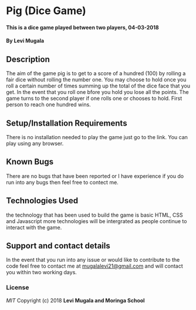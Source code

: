# Pig (Dice Game)
#### This is a dice game played between two players, 04-03-2018
#### By **Levi Mugala**
## Description
The aim of the game pig is to get to a score of a hundred (100) by rolling a fair dice without rolling the number one. You may choose to hold once you roll a certain number of times summing up the total of the dice face that you get. In the event that you roll one bfore you hold you lose all the points. The game turns to the second player if one rolls one or chooses to hold. First person to reach one hundred wins.
## Setup/Installation Requirements
There is no installation needed to play the game just go to the link. You can play using any browser.
## Known Bugs
There are no bugs that have been reported or I have experience if you do run into any bugs then feel free to contect me.
## Technologies Used
the technology that has been used to build the game is basic HTML, CSS and Javascript more technologies will be intergrated as people continue to interact with the game. 
## Support and contact details
In the event that you run into any issue or would like to contribute to the code feel free to contact me at mugalalevi21@gmail.com and will contact you within two working days.
### License
*MIT*
Copyright (c) 2018 **Levi Mugala and Moringa School**
